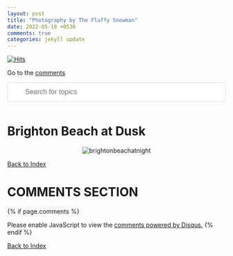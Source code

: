 ```yaml
---
layout: post
title: "Photography by The Fluffy Snowman"
date: 2022-05-18 +0530
comments: true
categories: jekyll update
---
```


<script>
function myFunction() {

  var input, filter, ul, li, a, i, txtValue;
  input = document.getElementById('myInput');
  filter = input.value.toUpperCase();
  ul = document.getElementById("myUL");
  li = ul.getElementsByTagName('li');

  for (i = 0; i < li.length; i++) {
    a = li[i].getElementsByTagName("a")[0];
    txtValue = a.textContent || a.innerText;
    if (txtValue.toUpperCase().indexOf(filter) > -1) {
      li[i].style.display = "";
    } else {
      li[i].style.display = "none";
    }
  }
}
</script>

<style>
#myInput {
  background-image: url('/css/searchicon.png'); 
  background-position: 10px 12px; 
  background-repeat: no-repeat; 
  width: 100%;
  font-size: 16px; 
  padding: 12px 20px 12px 40px;
  border: 1px solid #ddd;
  margin-bottom: 12px; 
}

</style>

[![Hits](https://hits.seeyoufarm.com/api/count/incr/badge.svg?url=https%3A%2F%2Fgithub.com%2FFluffySnowman%2Ffluffysnowman.github.io&count_bg=%2379C83D&title_bg=%23555555&icon=&icon_color=%23E7E7E7&title=hits&edge_flat=false)](https://hits.seeyoufarm.com)

<head>
<link rel="apple-touch-icon" sizes="180x180" href="/apple-touch-icon.png">
<link rel="icon" type="image/png" sizes="32x32" href="/favicon-32x32.png">
<link rel="icon" type="image/png" sizes="16x16" href="/favicon-16x16.png">
<link rel="manifest" href="/site.webmanifest">
</head>
<!--
extra_javascript:
    /scripts/copy_code.js
-->

Go to the [comments](#comments-section)

<div>

<input type="text" id="myInput" onkeyup="myFunction()" placeholder="Search for topics">

</div>


# Brighton Beach at Dusk

<p align="center">
<img src="/assets/photography/brightonbeachnight.HEIC" alt="brightonbeachatnight">
</p>



[Back to Index](#index)

# COMMENTS SECTION

{% if page.comments %}

<div id="disqus_thread"></div>
<script>
    (function() { 
    var d = document, s = d.createElement('script');
    s.src = 'https://fluffysnowman.disqus.com/embed.js';
    s.setAttribute('data-timestamp', +new Date());
    (d.head || d.body).appendChild(s);
    })();
</script>
<noscript>Please enable JavaScript to view the <a href="https://disqus.com/?ref_noscript">comments powered by Disqus.</a></noscript>
{% endif %}

[Back to Index](#index)



